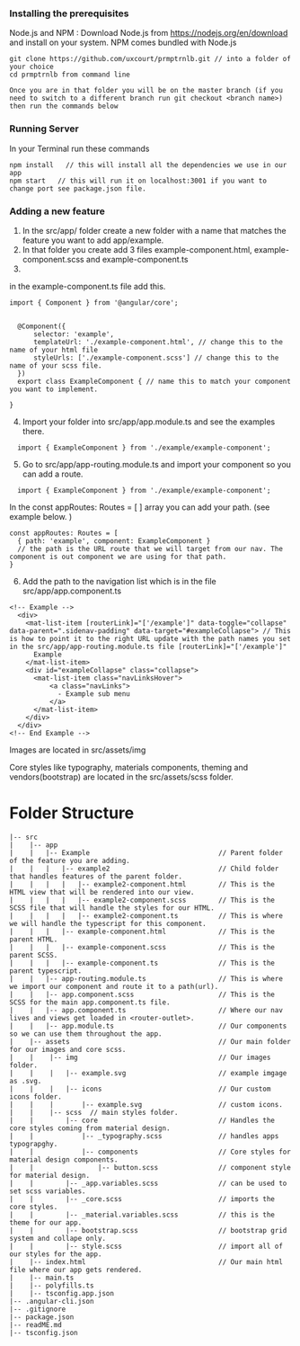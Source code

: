 ### Installing the prerequisites

Node.js and NPM : Download Node.js from https://nodejs.org/en/download and install on your system. NPM comes bundled with Node.js

```
git clone https://github.com/uxcourt/prmptrnlb.git // into a folder of your choice
cd prmptrnlb from command line

Once you are in that folder you will be on the master branch (if you need to switch to a different branch run git checkout <branch name>) then run the commands below

```

### Running Server

In your Terminal run these commands

```
npm install   // this will install all the dependencies we use in our app
npm start   // this will run it on localhost:3001 if you want to change port see package.json file.

```


### Adding a new feature

1. In the src/app/ folder create a new folder with a name that matches the feature you want to add app/example.
2. In that folder you create add 3 files example-component.html, example-component.scss and example-component.ts
3.
in the example-component.ts file add this.
```
import { Component } from '@angular/core';


  @Component({
      selector: 'example',
      templateUrl: './example-component.html', // change this to the name of your html file
      styleUrls: ['./example-component.scss'] // change this to the name of your scss file.
  })
  export class ExampleComponent { // name this to match your component you want to implement.

}
```
4. Import your folder into src/app/app.module.ts and see the examples there.
```
  import { ExampleComponent } from './example/example-component';
```
5. Go to src/app/app-routing.module.ts and import your component so you can add a route.
```
  import { ExampleComponent } from './example/example-component';
```
In the const appRoutes: Routes = [ ] array you can add your path. (see example below. )
```
const appRoutes: Routes = [
  { path: 'example', component: ExampleComponent }
  // the path is the URL route that we will target from our nav. The component is out component we are using for that path.
}
```
6. Add the path to the navigation list which is in the file src/app/app.component.ts

```
<!-- Example -->
  <div>
    <mat-list-item [routerLink]="['/example']" data-toggle="collapse" data-parent=".sidenav-padding" data-target="#exampleCollapse"> // This is how to point it to the right URL update with the path names you set in the src/app/app-routing.module.ts file [routerLink]="['/example']"
      Example
    </mat-list-item>
    <div id="exampleCollapse" class="collapse">
      <mat-list-item class="navLinksHover">
          <a class="navLinks">
            - Example sub menu
          </a>
      </mat-list-item>
    </div>
  </div>
<!-- End Example -->
```

Images are located in src/assets/img

Core styles like typography, materials components, theming and vendors(bootstrap) are located in the src/assets/scss folder.


Folder Structure
============================

```
|-- src                         
|    |-- app              
|    |   |-- Example                                // Parent folder of the feature you are adding.
|    |   |   |-- example2                           // Child folder that handles features of the parent folder.
|    |   |   |   |-- example2-component.html        // This is the HTML view that will be rendered into our view.
|    |   |   |   |-- example2-component.scss        // This is the SCSS file that will handle the styles for our HTML.
|    |   |   |   |-- example2-component.ts          // This is where we will handle the typescript for this component.
|    |   |   |-- example-component.html             // This is the parent HTML.
|    |   |   |-- example-component.scss             // This is the parent SCSS.
|    |   |   |-- example-component.ts               // This is the parent typescript.
|    |   |-- app-routing.module.ts                  // This is where we import our component and route it to a path(url).
|    |   |-- app.component.scss                     // This is the SCSS for the main app.component.ts file.
|    |   |-- app.component.ts                       // Where our nav lives and views get loaded in <router-outlet>.
|    |   |-- app.module.ts                          // Our components so we can use them throughout the app.
|    |-- assets                                     // Our main folder for our images and core scss.
|    |    |-- img                                   // Our images folder.
|    |    |   |-- example.svg                       // example imgage as .svg.
|    |    |   |-- icons                             // Our custom icons folder.
|    |    |       |-- example.svg                   // custom icons.
|    |    |-- scss  // main styles folder.
|    |        |-- core                              // Handles the core styles coming from material design.
|    |            |-- _typography.scss              // handles apps typograpghy.
|    |            |-- components                    // Core styles for material design components.
|    |                |-- button.scss               // component style for material design.
|    |        |-- _app.variables.scss               // can be used to set scss variables.
|    |        |-- _core.scss                        // imports the core styles.
|    |        |-- _material.variables.scss          // this is the theme for our app.
|    |        |-- bootstrap.scss                    // bootstrap grid system and collape only.
|    |        |-- style.scss                        // import all of our styles for the app.
|    |-- index.html                                 // Our main html file where our app gets rendered.
|    |-- main.ts                                    
|    |-- polyfills.ts
|    |-- tsconfig.app.json  
|-- .angular-cli.json
|-- .gitignore
|-- package.json
|-- readME.md
|-- tsconfig.json

```
